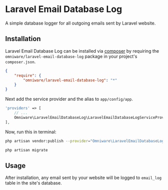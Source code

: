 # Laravel Email Database Log

A simple database logger for all outgoing emails sent by Laravel website.

## Installation

Laravel Email Database Log can be installed via [composer](http://getcomposer.org) by requiring the `omniware/laravel-email-database-log` package in your project's `composer.json`.

```json
{
    "require": {
        "omniware/laravel-email-database-log": "*"
    }
}
```

Next add the service provider and the alias to `app/config/app`.

```php
'providers' => [
    // ...
    Omniware\LaravelEmailDatabaseLog\LaravelEmailDatabaseLogServiceProvider::class,
],
```


Now, run this in terminal:

```bash
php artisan vendor:publish --provider="Omniware\LaravelEmailDatabaseLog\LaravelEmailDatabaseLogServiceProvider" --tag="migrations"

php artisan migrate
```

## Usage

After installation, any email sent by your website will be logged to `email_log` table in the site's database.
